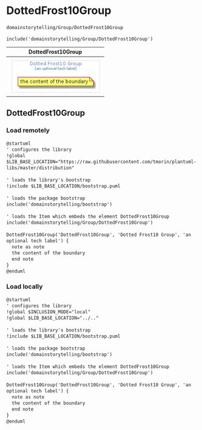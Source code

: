 # DottedFrost10Group


```text
domainstorytelling/Group/DottedFrost10Group
```

```text
include('domainstorytelling/Group/DottedFrost10Group')
```



| DottedFrost10Group |
| :---: |
| ![illustration for DottedFrost10Group](../../domainstorytelling/Group/DottedFrost10Group.Local.png) |




## DottedFrost10Group

### Load remotely
```plantuml
@startuml
' configures the library
!global $LIB_BASE_LOCATION="https://raw.githubusercontent.com/tmorin/plantuml-libs/master/distribution"

' loads the library's bootstrap
!include $LIB_BASE_LOCATION/bootstrap.puml

' loads the package bootstrap
include('domainstorytelling/bootstrap')

' loads the Item which embeds the element DottedFrost10Group
include('domainstorytelling/Group/DottedFrost10Group')

DottedFrost10Group('DottedFrost10Group', 'Dotted Frost10 Group', 'an optional tech label') {
  note as note
  the content of the boundary
  end note
}
@enduml
```

### Load locally
```plantuml
@startuml
' configures the library
!global $INCLUSION_MODE="local"
!global $LIB_BASE_LOCATION="../.."

' loads the library's bootstrap
!include $LIB_BASE_LOCATION/bootstrap.puml

' loads the package bootstrap
include('domainstorytelling/bootstrap')

' loads the Item which embeds the element DottedFrost10Group
include('domainstorytelling/Group/DottedFrost10Group')

DottedFrost10Group('DottedFrost10Group', 'Dotted Frost10 Group', 'an optional tech label') {
  note as note
  the content of the boundary
  end note
}
@enduml
```

